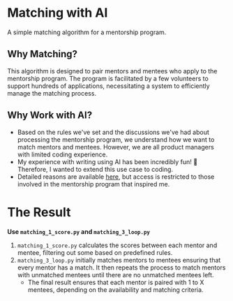 # Matching with AI
A simple matching algorithm for a mentorship program.

## Why Matching?
This algorithm is designed to pair mentors and mentees who apply to the mentorship program. The program is facilitated by a few volunteers to support hundreds of applications, necessitating a system to efficiently manage the matching process.

## Why Work with AI?
* Based on the rules we've set and the discussions we've had about processing the mentorship program, we understand how we want to match mentors and mentees. However, we are all product managers with limited coding experience.
* My experience with writing using AI has been incredibly fun! 🎉 Therefore, I wanted to extend this use case to coding.
* Detailed reasons are available [here](https://coda.io/d/Internal-Lennys-Mentorship-Team_do64F2X3FtE/Embracing-AI-in-Our-Mentorship-Matching-Algorithm_su7VU#_luS6h), but access is restricted to those involved in the mentorship program that inspired me.

# The Result
**Use `matching_1_score.py` and `matching_3_loop.py`**
1. `matching_1_score.py` calculates the scores between each mentor and mentee, filtering out some based on predefined rules.
2. `matching_3_loop.py` initially matches mentors to mentees ensuring that every mentor has a match. It then repeats the process to match mentors with unmatched mentees until there are no unmatched mentees left.
   - The final result ensures that each mentor is paired with 1 to X mentees, depending on the availability and matching criteria.




